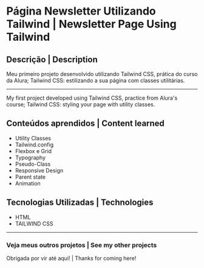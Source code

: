 # Página Newsletter Utilizando Tailwind | Newsletter Page Using Tailwind

## Descrição | Description 

Meu primeiro projeto desenvolvido utilizando Tailwind CSS, prática do curso da Alura; Tailwind CSS: estilizando a sua página com classes utilitárias.

---- 

My first project developed using Tailwind CSS, practice from Alura's course; Tailwind CSS: styling your page with utility classes.

## Conteúdos aprendidos | Content learned
- Utility Classes
- Tailwind.config
- Flexbox e Grid 
- Typography
- Pseudo-Class
- Responsive Design
- Parent state
- Animation

## Tecnologias Utilizadas | Technologies 
- HTML
- TAILWIND CSS

----

### Veja meus outros projetos | See my other projects

Obrigada por vir até aqui! | Thanks for coming here!

